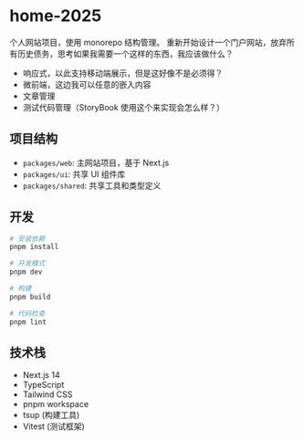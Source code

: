 # home-2025

个人网站项目，使用 monorepo 结构管理。
重新开始设计一个门户网站，放弃所有历史债务，思考如果我需要一个这样的东西，我应该做什么？
- 响应式，以此支持移动端展示，但是这好像不是必须得？
- 微前端，这边我可以任意的嵌入内容
- 文章管理
- 测试代码管理（StoryBook 使用这个来实现会怎么样？） 

## 项目结构

- `packages/web`: 主网站项目，基于 Next.js
- `packages/ui`: 共享 UI 组件库
- `packages/shared`: 共享工具和类型定义

## 开发

```bash
# 安装依赖
pnpm install

# 开发模式
pnpm dev

# 构建
pnpm build

# 代码检查
pnpm lint
```

## 技术栈

- Next.js 14
- TypeScript
- Tailwind CSS
- pnpm workspace
- tsup (构建工具)
- Vitest (测试框架)



